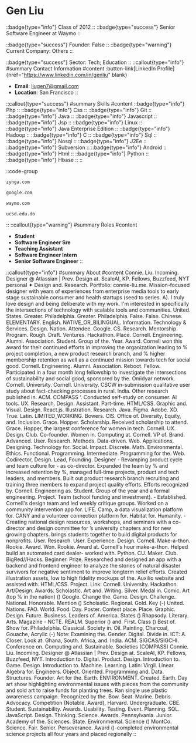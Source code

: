 # Gen Liu
::badge{type="info"}
Class of 2012
::
::badge{type="success"}
Senior Software Engineer at Waymo
::

::badge{type="success"}
Founder: False
::
::badge{type="warning"}
Current Company: Others
::

::badge{type="success"}
Sector: Tech; Education
::
::callout{type="info"}
#summary
Contact Information
#content
:button-link[LinkedIn Profile]{href="https://www.linkedin.com/in/genliu" blank}
- **Email**: liugen7@gmail.com
- **Location**: San Francisco
::

::callout{type="success"}
#summary
Skills
#content
::badge{type="info"}
Php
::
::badge{type="info"}
Css
::
::badge{type="info"}
Git
::
::badge{type="info"}
Java
::
::badge{type="info"}
Javascript
::
::badge{type="info"}
Jsp
::
::badge{type="info"}
Linux
::
::badge{type="info"}
Java Enterprise Edition
::
::badge{type="info"}
Hadoop
::
::badge{type="info"}
C
::
::badge{type="info"}
Sql
::
::badge{type="info"}
Nosql
::
::badge{type="info"}
J2Ee
::
::badge{type="info"}
Subversion
::
::badge{type="info"}
Android
::
::badge{type="info"}
Html
::
::badge{type="info"}
Python
::
::badge{type="info"}
Hbase
::
::

::code-group
```bash [Zynga]
zynga.com
```
```bash [Google]
google.com
```
```bash [Waymo]
waymo.com
```
```bash [UCSD]
ucsd.edu.do
```
::
::callout{type="warning"}
#summary
Roles
#content
- **Student**
- **Software Engineer Sre**
- **Teaching Assistant**
- **Software Engineer Intern**
- **Senior Software Engineer**
::

::callout{type="info"}
#summary
About
#content
Connie. Liu. Incoming. Designer @ Atlassian | Prev. Design at. ScaleAI, KP. Fellows, Buzzfeed, NYT personal ✦ Design and. Research. Portfolio: connie-liu.me. Mission-focused designer with years of experiences from enterprise media tools to early stage sustainable consumer and health startups (seed to series. A). I truly love design and being deliberate with my work. I'm interested in specifically the intersections of technology with scalable tools and communities. United. States. Greater. Philadelphia. Greater. Philadelphia. False. False. Chinese. ELEMENTARY. English. NATIVE_OR_BILINGUAL. Information. Technology & Services. Design. Nation. Attendee. Google. CS. Research. Mentorship. Program. Rough. Draft. Ventures. Hackathon. Place. Cornell. Engineering. Alumni. Association. Student. Group of the. Year. Award. Cornell won this award for their continued efforts in improving the organization leading to % project completion, a new product research branch, and % higher membership retention as well as a continued mission towards tech for social good. Cornell. Engineering. Alumni. Association. Reboot. Fellow. Participated in a four month long fellowship to investigate the intersections of sustainability and social good, sponsored by the. Omidyar network. Cornell. University. Cornell. University. CSCW in-submission qualitative user study about fact-checking processes in rural. India. Other research published in. ACM. COMPASS ‘. Conducted self-study on consumer. AI tools. UX. Research. Design. Assistant. Part-time. HTML/CSS. Graphic and. Visual. Design. React.js. Illustration. Research. Java. Figma. Adobe. XD. True. Latin. LIMITED_WORKING. Bowers. CIS. Office of. Diversity, Equity, and. Inclusion. Grace. Hopper. Scholarship. Received scholarship to attend. Grace. Hopper, the largest conference for women in tech. Cornell. UX. Design. Club. Co-founder. Women in. Computing at. Cornell. VP of. Brand. Advanced. User. Research. Methods. Data-driven. Web. Applications. Designing. Technology for. Social. Impact. Discrete. Math. Environmental. Ethics. Functional. Programming. Intermediate. Programming for the. Web. Codirector, Design. Lead, Founding. Designer - Revamping product cycle and team culture for - as co-director. Expanded the team by % and increased retention by %, managed full-time projects, product and tech leaders, and members. Built out product research branch recruiting and training three members to expand project quality efforts. Efforts recognized by. Cornell. Engineering as. Student. Group of the year and a formal engineering. Project. Team (school funding and investment). - Established. Cornell's design team and led weekly critique groups. Worked on a community intervention app for. LIFE. Camp, a data visualization platform for. CANY and a volunteer connection platform for. Habitat for. Humanity. - Creating national design resources, workshops, and seminars with a co-director and design committee for ’s university chapters and for new growing chapters. brings students together to build digital products for nonprofits. User. Research. User. Experience. Design. Cornell. Make-a-thon. Rookie. Award. Won. Rookie. Award at. Cornell's hour make-a-thon. Helped build an automated card dealer- worked with. Python. CU. Maker. Club. BigRed//Hacks. Beginner. Prize. Researched and designed an app with a backend and frontend engineer to analyze the stories of natural disaster survivors for negative sentiment to improve longterm relief efforts. Created illustration assets, low to high fidelity mockups of the. Auxilio website and assisted with. HTML/CSS. Project. Link: Cornell. University. Hackathon. Art/Design. Awards. Scholastic. Art and. Writing. Silver. Medal in. Comic. Art (top % in the nation) () Google. Change the. Game. Design. Challenge. National. Honorable. Mention () Scholastic. Regional. Gold. Key (-) United. Nations. FAO. World. Food. Day. Poster. Contest place. Place. Graphic. Design. Future. Business. Leaders of. America. States () Rhapsody. Literary. Arts. Magazine - NCTE. REALM. Superior () and. First. Class () Best of. Show for. Philadelphia. Classical. Society in. Oil. Painting, Charcoal, Gouache, Acrylic (-) Note: Examining the. Gender. Digital. Divide in. ICT: A. Closer. Look at. Ghana, South. Africa, and. India. ACM. SIGCAS/SIGCHI. Conference on. Computing and. Sustainable. Societies (COMPASS) Connie. Liu. Incoming. Designer @ Atlassian | Prev. Design at. ScaleAI, KP. Fellows, Buzzfeed, NYT. Introduction to. Digital. Product. Design. Introduction to. Game. Design. Introduction to. Machine. Learning. Latin: Virgil. Linear. Algebra for. Engineers. Object. Oriented. Programming and. Data. Structures. Founder. Art for the. Earth. ENVIRONMENT. Created. Earth. Day art show highlighting environmental issues with pieces from the community and sold art to raise funds for planting trees. Ran single use plastic awareness campaign. Recognized by the. Bow. Seat. Marine. Debris. Advocacy. Competition (Notable. Award), Harvard. Undergraduate. CBE. Student. Sustainability. Awards. Usability. Testing. Event. Planning. SQL. JavaScript. Design. Thinking. Science. Awards. Pennsylvania. Junior. Academy of the. Sciences. State. Environmental. Science () MontCo. Science. Fair. Senior. Perseverance. Award ()-completed environmental science projects all four years and placed regionally
::
